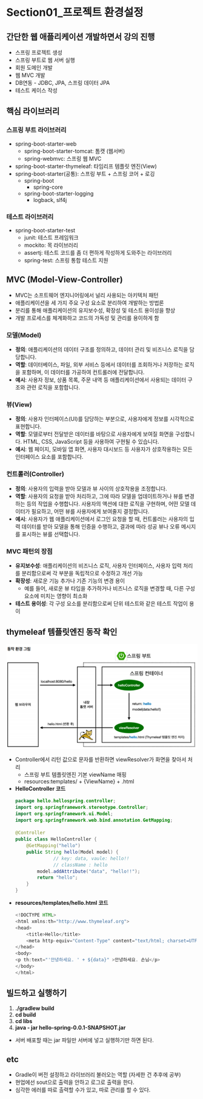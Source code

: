 # Section01\_프로젝트 환경설정

## 간단한 웹 애플리케이션 개발하면서 강의 진행

- 스프링 프로젝트 생성
- 스프링 부트로 웹 서버 실행
- 회원 도메인 개발
- 웹 MVC 개발
- DB연동 - JDBC, JPA, 스프링 데이터 JPA
- 테스트 케이스 작성

## 핵심 라이브러리

### 스프링 부트 라이브러리

- spring-boot-starter-web
  - spring-boot-starter-tomcat: 톰캣 (웹서버)
  - spring-webmvc: 스프링 웹 MVC
- spring-boot-starter-thymeleaf: 타임리프 템플릿 엔진(View)
- spring-boot-starter(공통): 스프링 부트 + 스프링 코어 + 로깅
  - spring-boot
    - spring-core
  - spring-boot-starter-logging
    - logback, slf4j

### 테스트 라이브러리

- spring-boot-starter-test
  - junit: 테스트 프레임워크
  - mockito: 목 라이브러리
  - assertj: 테스트 코드를 좀 더 편하게 작성하게 도와주는 라이브러리
  - spring-test: 스프링 통합 테스트 지원

## MVC (Model-View-Controller)

- MVC는 소프트웨어 엔지니어링에서 널리 사용되는 아키텍처 패턴
- 애플리케이션을 세 가지 주요 구성 요소로 분리하여 개발하는 방법론
- 분리를 통해 애플리케이션의 유지보수성, 확장성 및 테스트 용이성을 향상
- 개발 프로세스를 체계화하고 코드의 가독성 및 관리를 용이하게 함

### **모델(Model)**

- **정의**: 애플리케이션의 데이터 구조를 정의하고, 데이터 관리 및 비즈니스 로직을 담당합니다.
- **역할**: 데이터베이스, 파일, 외부 서비스 등에서 데이터를 조회하거나 저장하는 로직을 포함하며, 이 데이터를 가공하여 컨트롤러에 전달합니다.
- **예시**: 사용자 정보, 상품 목록, 주문 내역 등 애플리케이션에서 사용되는 데이터 구조와 관련 로직을 포함합니다.

### **뷰(View)**

- **정의**: 사용자 인터페이스(UI)를 담당하는 부분으로, 사용자에게 정보를 시각적으로 표현합니다.
- **역할**: 모델로부터 전달받은 데이터를 바탕으로 사용자에게 보여질 화면을 구성합니다. HTML, CSS, JavaScript 등을 사용하여 구현될 수 있습니다.
- **예시**: 웹 페이지, 모바일 앱 화면, 사용자 대시보드 등 사용자가 상호작용하는 모든 인터페이스 요소를 포함합니다.

### **컨트롤러(Controller)**

- **정의**: 사용자의 입력을 받아 모델과 뷰 사이의 상호작용을 조정합니다.
- **역할**: 사용자의 요청을 받아 처리하고, 그에 따라 모델을 업데이트하거나 뷰를 변경하는 등의 작업을 수행합니다. 사용자의 액션에 대한 로직을 구현하며, 어떤 모델 데이터가 필요하고, 어떤 뷰를 사용자에게 보여줄지 결정합니다.
- **예시**: 사용자가 웹 애플리케이션에서 로그인 요청을 할 때, 컨트롤러는 사용자의 입력 데이터를 받아 모델을 통해 인증을 수행하고, 결과에 따라 성공 뷰나 오류 메시지를 표시하는 뷰를 선택합니다.

### **MVC 패턴의 장점**

- **유지보수성**: 애플리케이션의 비즈니스 로직, 사용자 인터페이스, 사용자 입력 처리를 분리함으로써 각 부분을 독립적으로 수정하고 개선 가능
- **확장성**: 새로운 기능 추가나 기존 기능의 변경 용이
  - 예를 들어, 새로운 뷰 타입을 추가하거나 비즈니스 로직을 변경할 때, 다른 구성 요소에 미치는 영향이 최소화
- **테스트 용이성**: 각 구성 요소를 분리함으로써 단위 테스트와 같은 테스트 작업이 용이

## thymeleaf 템플릿엔진 동작 확인

![thymeleaf 템플릿엔진 동작 확인](./images/thymeleaf%20템플릿엔진%20동작%20확인.png)

- Controller에서 리턴 값으로 문자를 반환하면 viewResolver가 화면을 찾아서 처리
  - 스프링 부트 템플릿엔진 기본 viewName 매핑
  - resources:templates/ + {ViewName} + .html
- **HelloController 코드**
  ```java
  package hello.hellospring.controller;
  import org.springframework.stereotype.Controller;
  import org.springframework.ui.Model;
  import org.springframework.web.bind.annotation.GetMapping;

  @Controller
  public class HelloController {
      @GetMapping("hello")
      public String hello(Model model) {
  				// key: data, vaule: hello!!
  				// className : hello
          model.addAttribute("data", "hello!!");
          return "hello";
      }
  }
  ```
- **resources/templates/hello.html 코드**
  ```java
  <!DOCTYPE HTML>
  <html xmlns:th="http://www.thymeleaf.org">
  <head>
      <title>Hello</title>
      <meta http-equiv="Content-Type" content="text/html; charset=UTF-8" />
  </head>
  <body>
  <p th:text="'안녕하세요. ' + ${data}" >안녕하세요. 손님</p>
  </body>
  </html>
  ```

## 빌드하고 실행하기

1. **./gradlew build**
2. **cd build**
3. **cd libs**
4. **java - jar hello-spring-0.0.1-SNAPSHOT.jar**

- 서버 배포할 때는 jar 파일만 서버에 넣고 실행하기만 하면 된다.

## etc

- Gradle이 버전 설정하고 라이브러리 불러오는 역할 (자세한 건 추후에 공부)
- 현업에선 sout으로 출력을 안하고 로그로 출력을 한다.
- 심각한 에러를 따로 출력할 수가 있고, 따로 관리를 할 수 있다.
